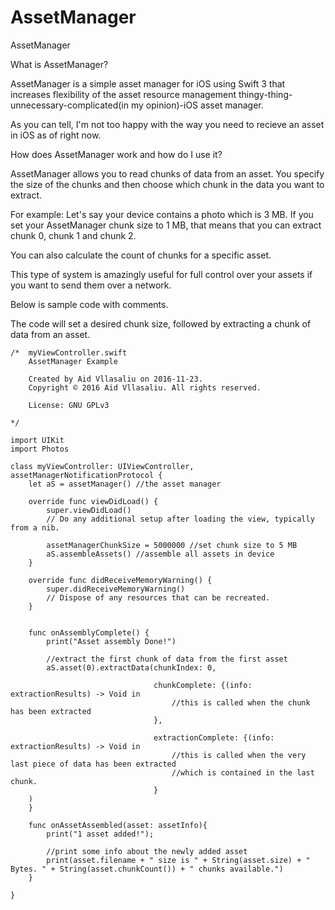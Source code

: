 # AssetManager

AssetManager

What is AssetManager?

AssetManager is a simple asset manager for iOS using Swift 3 that increases flexibility of the asset resource management thingy-thing-unnecessary-complicated(in my opinion)-iOS asset manager.

As you can tell, I'm not too happy with the way you need to recieve an asset in iOS as of right now.



How does AssetManager work and how do I use it?

AssetManager allows you to read chunks of data from an asset.
You specify the size of the chunks and then choose which chunk in the data you want to extract.

For example:
Let's say your device contains a photo which is 3 MB.
If you set your AssetManager chunk size to 1 MB, that means that you can extract chunk 0, chunk 1 and chunk 2.

You can also calculate the count of chunks for a specific asset.

This type of system is amazingly useful for full control over your assets if you want to send them over a network.

Below is sample code with comments.

The code will set a desired chunk size, followed by extracting a chunk of data from an asset.


    /*  myViewController.swift
        AssetManager Example
    
        Created by Aid Vllasaliu on 2016-11-23.
        Copyright © 2016 Aid Vllasaliu. All rights reserved.
    
        License: GNU GPLv3
    
    */

    import UIKit
    import Photos

    class myViewController: UIViewController, assetManagerNotificationProtocol {
        let aS = assetManager() //the asset manager
        
        override func viewDidLoad() {
            super.viewDidLoad()
            // Do any additional setup after loading the view, typically from a nib.
            
            assetManagerChunkSize = 5000000 //set chunk size to 5 MB
            aS.assembleAssets() //assemble all assets in device
        }
        
        override func didReceiveMemoryWarning() {
            super.didReceiveMemoryWarning()
            // Dispose of any resources that can be recreated.
        }
        
        
        func onAssemblyComplete() {
            print("Asset assembly Done!")
            
            //extract the first chunk of data from the first asset
            aS.asset(0).extractData(chunkIndex: 0,
                    
                                    chunkComplete: {(info: extractionResults) -> Void in
                                        //this is called when the chunk has been extracted
                                    },
                    
                                    extractionComplete: {(info: extractionResults) -> Void in
                                        //this is called when the very last piece of data has been extracted
                                        //which is contained in the last chunk.
                                    }
        )
        }
        
        func onAssetAssembled(asset: assetInfo){
            print("1 asset added!");
            
            //print some info about the newly added asset
            print(asset.filename + " size is " + String(asset.size) + " Bytes. " + String(asset.chunkCount()) + " chunks available.")
        }

    }
